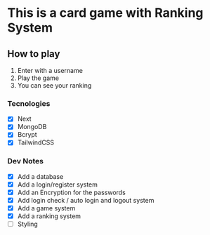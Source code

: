 # This is a card game with Ranking System

## How to play

1. Enter with a username
2. Play the game
3. You can see your ranking

### Tecnologies

- [x] Next
- [x] MongoDB
- [x] Bcrypt
- [x] TailwindCSS

### Dev Notes

- [x] Add a database
- [x] Add a login/register system
- [x] Add an Encryption for the passwords
- [x] Add login check / auto login and logout system
- [x] Add a game system
- [x] Add a ranking system
- [ ] Styling
